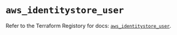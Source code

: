 # `aws_identitystore_user`

Refer to the Terraform Registory for docs: [`aws_identitystore_user`](https://registry.terraform.io/providers/hashicorp/aws/4.63.0/docs/resources/identitystore_user).
